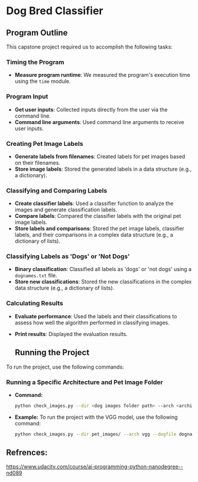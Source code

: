 # Dog Bred Classifier

## Program Outline

This capstone project required us to accomplish the following tasks:

### Timing the Program
- **Measure program runtime**: We measured the program's execution time using the `time` module.

### Program Input
- **Get user inputs**: Collected inputs directly from the user via the command line.
- **Command line arguments**: Used command line arguments to receive user inputs.

### Creating Pet Image Labels
- **Generate labels from filenames**: Created labels for pet images based on their filenames.
- **Store image labels**: Stored the generated labels in a data structure (e.g., a dictionary).

### Classifying and Comparing Labels
- **Create classifier labels**: Used a classifier function to analyze the images and generate classification labels.
- **Compare labels**: Compared the classifier labels with the original pet image labels.
- **Store labels and comparisons**: Stored the pet image labels, classifier labels, and their comparisons in a complex data structure (e.g., a dictionary of lists).

### Classifying Labels as 'Dogs' or 'Not Dogs'
- **Binary classification**: Classified all labels as 'dogs' or 'not dogs' using a `dognames.txt` file.
- **Store new classifications**: Stored the new classifications in the complex data structure (e.g., a dictionary of lists).

### Calculating Results
- **Evaluate performance**: Used the labels and their classifications to assess how well the algorithm performed in classifying images.
- **Print results**: Displayed the evaluation results.

  ## Running the Project

To run the project, use the following commands:

### Running a Specific Architecture and Pet Image Folder
- **Command:**  
  ```bash
  python check_images.py --dir <dog images folder path> --arch <architecture vgg | alexnet | resnet> --dogfile <textfile that contains dog names>
- **Example:**
To run the project with the VGG model, use the following command:
  ```bash
  python check_images.py --dir pet_images/ --arch vgg --dogfile dognames.txt


## Refrences:
https://www.udacity.com/course/ai-programming-python-nanodegree--nd089
